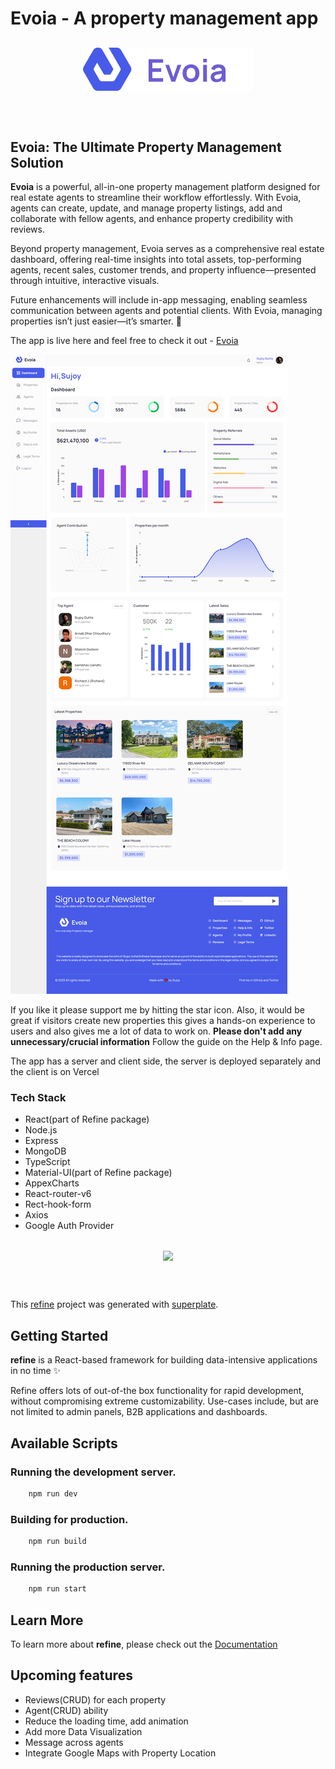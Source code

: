 # Evoia - A property management app


<div align="center" style="margin: 30px;">
    <a href="https://refine-mern-dashboard-client.vercel.app/">
    <img src="./evoiaDark.svg" alt="Evoia brand icon" align="center" />
    </a>
</div>
<br/>

## Evoia: The Ultimate Property Management Solution

**Evoia** is a powerful, all-in-one property management platform designed for real estate agents to streamline their workflow effortlessly. With Evoia, agents can create, update, and manage property listings, add and collaborate with fellow agents, and enhance property credibility with reviews.

Beyond property management, Evoia serves as a comprehensive real estate dashboard, offering real-time insights into total assets, top-performing agents, recent sales, customer trends, and property influence—presented through intuitive, interactive visuals.

Future enhancements will include in-app messaging, enabling seamless communication between agents and potential clients. With Evoia, managing properties isn’t just easier—it’s smarter. 🚀

The app is live here and feel free to check it out - 
[Evoia](https://refine-mern-dashboard-client.vercel.app/)

<img src="./Evoia - Full page.png" alt="the screenshot of the app large screen"/>

If you like it please support me by hitting the star icon. Also, it would be great if visitors create new properties this gives a hands-on experience to users and also gives me a lot of data to work on. **Please don't add any unnecessary/crucial information** Follow the guide on the Help & Info page. 

The app has a server and client side, the server is deployed separately and the client is on Vercel

### Tech Stack
- React(part of Refine package)
- Node.js
- Express
- MongoDB
- TypeScript
- Material-UI(part of Refine package)
- AppexCharts
- React-router-v6
- Rect-hook-form
- Axios
- Google Auth Provider


<div align="center" style="margin: 30px;">
    <a href="https://refine.dev">
    <img src="https://refine.ams3.cdn.digitaloceanspaces.com/refine_logo.png"  align="center" />
    </a>
</div>
<br/>

This [refine](https://github.com/pankod/refine) project was generated with [superplate](https://github.com/pankod/refine).

## Getting Started

**refine** is a React-based framework for building data-intensive applications in no time ✨

Refine offers lots of out-of-the box functionality for rapid development, without compromising extreme customizability. Use-cases include, but are not limited to admin panels, B2B applications and dashboards.

## Available Scripts

### Running the development server.

```bash
    npm run dev
```

### Building for production.

```bash
    npm run build
```

### Running the production server.

```bash
    npm run start
```

## Learn More

To learn more about **refine**, please check out the [Documentation](https://refine.dev/docs)

## Upcoming features


- Reviews(CRUD) for each property
- Agent(CRUD) ability
- Reduce the loading time, add animation
- Add more Data Visualization
- Message across agents
- Integrate Google Maps with Property Location


